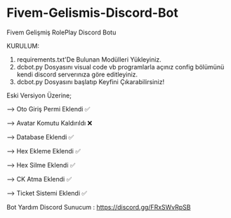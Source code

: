 # Fivem-Gelismis-Discord-Bot
Fivem Gelişmiş RolePlay Discord Botu

KURULUM:

1) requirements.txt'De Bulunan Modülleri Yükleyiniz.
2) dcbot.py Dosyasını visual code vb programlarla açınız config bölümünü kendi discord serverınıza göre editleyiniz.
3) dcbot.py Dosyasını başlatıp Keyfini Çıkarabilirsiniz!



Eski Versiyon Üzerine;

--> Oto Giriş Permi Eklendi ✅

--> Avatar Komutu Kaldırıldı ❌

--> Database Eklendi ✅

--> Hex Ekleme Eklendi ✅

--> Hex Silme Eklendi ✅

--> CK Atma Eklendi ✅

--> Ticket Sistemi Eklendi ✅

Bot Yardım Discord Sunucum : https://discord.gg/FRxSWvRpSB
